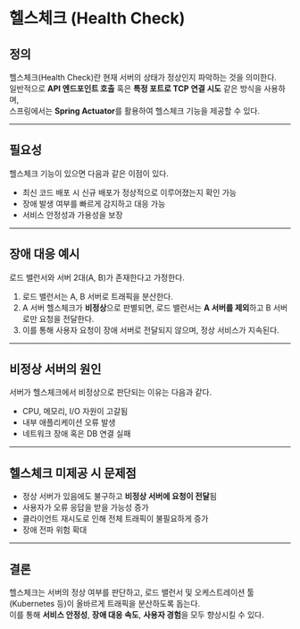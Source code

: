 # 헬스체크 (Health Check)

## 정의

헬스체크(Health Check)란 현재 서버의 상태가 정상인지 파악하는 것을 의미한다.  
일반적으로 **API 엔드포인트 호출** 혹은 **특정 포트로 TCP 연결 시도** 같은 방식을 사용하며,  
스프링에서는 **Spring Actuator**를 활용하여 헬스체크 기능을 제공할 수 있다.

---

## 필요성

헬스체크 기능이 있으면 다음과 같은 이점이 있다.

- 최신 코드 배포 시 신규 배포가 정상적으로 이루어졌는지 확인 가능
- 장애 발생 여부를 빠르게 감지하고 대응 가능
- 서비스 안정성과 가용성을 보장

---

## 장애 대응 예시

로드 밸런서와 서버 2대(A, B)가 존재한다고 가정한다.

1. 로드 밸런서는 A, B 서버로 트래픽을 분산한다.
2. A 서버 헬스체크가 **비정상**으로 판별되면, 로드 밸런서는 **A 서버를 제외**하고 B 서버로만 요청을 전달한다.
3. 이를 통해 사용자 요청이 장애 서버로 전달되지 않으며, 정상 서비스가 지속된다.

---

## 비정상 서버의 원인

서버가 헬스체크에서 비정상으로 판단되는 이유는 다음과 같다.

- CPU, 메모리, I/O 자원이 고갈됨
- 내부 애플리케이션 오류 발생
- 네트워크 장애 혹은 DB 연결 실패

---

## 헬스체크 미제공 시 문제점

- 정상 서버가 있음에도 불구하고 **비정상 서버에 요청이 전달**됨
- 사용자가 오류 응답을 받을 가능성 증가
- 클라이언트 재시도로 인해 전체 트래픽이 불필요하게 증가
- 장애 전파 위험 확대

---

## 결론

헬스체크는 서버의 정상 여부를 판단하고, 로드 밸런서 및 오케스트레이션 툴(Kubernetes 등)이 올바르게 트래픽을 분산하도록 돕는다.  
이를 통해 **서비스 안정성**, **장애 대응 속도**, **사용자 경험**을 모두 향상시킬 수 있다.
